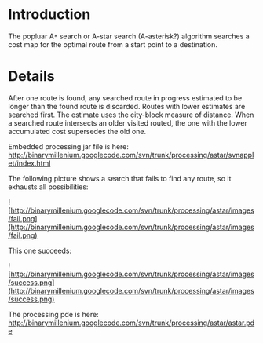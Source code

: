 # Introduction #

The popluar A`*` search or A-star search (A-asterisk?) algorithm searches a cost map for the optimal route from a start point to a destination.

# Details #

After one route is found, any searched route in progress estimated to be longer than the found route is discarded.  Routes with lower estimates are searched first.  The estimate uses the city-block measure of distance.  When a searched route intersects an older visited routed, the one with the lower accumulated cost supersedes the old one.

Embedded processing jar file is here:
http://binarymillenium.googlecode.com/svn/trunk/processing/astar/svnapplet/index.html

The following picture shows a search that fails to find any route, so it exhausts all possibilities:

![http://binarymillenium.googlecode.com/svn/trunk/processing/astar/images/fail.png](http://binarymillenium.googlecode.com/svn/trunk/processing/astar/images/fail.png)

This one succeeds:

![http://binarymillenium.googlecode.com/svn/trunk/processing/astar/images/success.png](http://binarymillenium.googlecode.com/svn/trunk/processing/astar/images/success.png)


The processing pde is here:
http://binarymillenium.googlecode.com/svn/trunk/processing/astar/astar.pde